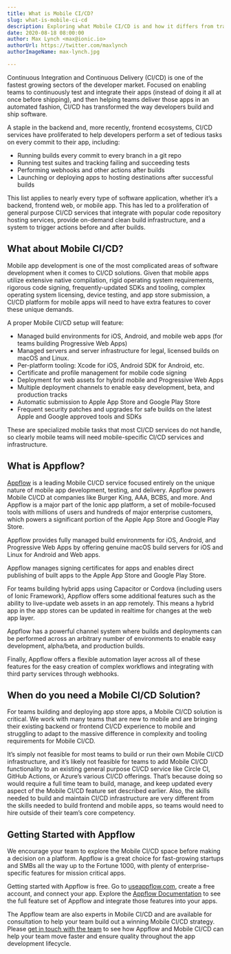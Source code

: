 ```yaml
---
title: What is Mobile CI/CD?
slug: what-is-mobile-ci-cd
description: Exploring what Mobile CI/CD is and how it differs from traditional CI/CD, and how Appflow is a leading Mobile CI/CD service.
date: 2020-08-18 08:00:00
author: Max Lynch <max@ionic.io>
authorUrl: https://twitter.com/maxlynch
authorImageName: max-lynch.jpg

---
```


Continuous Integration and Continuous Delivery (CI/CD) is one of the fastest growing sectors of the developer market. Focused on enabling teams to continuously test and integrate their apps (instead of doing it all at once before shipping), and then helping teams deliver those apps in an automated fashion, CI/CD has transformed the way developers build and ship software.

A staple in the backend and, more recently, frontend ecosystems, CI/CD services have proliferated to help developers perform a set of tedious tasks on every commit to their app, including:

* Running builds every commit to every branch in a git repo
* Running test suites and tracking failing and succeeding tests
* Performing webhooks and other actions after builds
* Launching or deploying apps to hosting destinations after successful builds

This list applies to nearly every type of software application, whether it’s a backend, frontend web, or mobile app. This has led to a proliferation of general purpose CI/CD services that integrate with popular code repository hosting services, provide on-demand clean build infrastructure, and a system to trigger actions before and after builds.

<!--more-->

## What about Mobile CI/CD?

Mobile app development is one of the most complicated areas of software development when it comes to CI/CD solutions. Given that mobile apps utilize extensive native compilation, rigid operating system requirements, rigorous code signing, frequently-updated SDKs and tooling, complex operating system licensing, device testing, and app store submission, a CI/CD platform for mobile apps will need to have extra features to cover these unique demands.

A proper Mobile CI/CD setup will feature:

* Managed build environments for iOS, Android, and mobile web apps (for teams building Progressive Web Apps)
* Managed servers and server infrastructure for legal, licensed builds on macOS and Linux.
* Per-platform tooling: Xcode for iOS, Android SDK for Android, etc.
* Certificate and profile management for mobile code signing
* Deployment for web assets for hybrid mobile and Progressive Web Apps
* Multiple deployment channels to enable easy development, beta, and production tracks
* Automatic submission to Apple App Store and Google Play Store
* Frequent security patches and upgrades for safe builds on the latest Apple and Google approved tools and SDKs

These are specialized mobile tasks that most CI/CD services do not handle, so clearly mobile teams will need mobile-specific CI/CD services and infrastructure.

## What is Appflow?

[Appflow](https://useappflow.com/) is a leading Mobile CI/CD service focused entirely on the unique nature of mobile app development, testing, and delivery. Appflow powers Mobile CI/CD at companies like Burger King, AAA, BCBS, and more. And Appflow is a major part of the Ionic app platform, a set of mobile-focused tools with millions of users and hundreds of major enterprise customers, which powers a significant portion of the Apple App Store and Google Play Store.

Appflow provides fully managed build environments for iOS, Android, and Progressive Web Apps by offering genuine macOS build servers for iOS and Linux for Android and Web apps.

Appflow manages signing certificates for apps and enables direct publishing of built apps to the Apple App Store and Google Play Store.

For teams building hybrid apps using Capacitor or Cordova (including users of Ionic Framework), Appflow offers some additional features such as the ability to live-update web assets in an app remotely. This means a hybrid app in the app stores can be updated in realtime for changes at the web app layer.

Appflow has a powerful channel system where builds and deployments can be performed across an arbitrary number of environments to enable easy development, alpha/beta, and production builds.

Finally, Appflow offers a flexible automation layer across all of these features for the easy creation of complex workflows and integrating with third party services through webhooks.

## When do you need a Mobile CI/CD Solution?

For teams building and deploying app store apps, a Mobile CI/CD solution is critical. We work with many teams that are new to mobile and are bringing their existing backend or frontend CI/CD experience to mobile and struggling to adapt to the massive difference in complexity and tooling requirements for Mobile CI/CD.

It’s simply not feasible for most teams to build or run their own Mobile CI/CD infrastructure, and it’s likely not feasible for teams to add Mobile CI/CD functionality to an existing general purpose CI/CD service like Circle CI, GitHub Actions, or Azure’s various CI/CD offerings. That’s because doing so would require a full time team to build, manage, and keep updated every aspect of the Mobile CI/CD feature set described earlier. Also, the skills needed to build and maintain CI/CD infrastructure are very different from the skills needed to build frontend and mobile apps, so teams would need to hire outside of their team’s core competency.

## Getting Started with Appflow

We encourage your team to explore the Mobile CI/CD space before making a decision on a platform. Appflow is a great choice for fast-growing startups and SMBs all the way up to the Fortune 1000, with plenty of enterprise-specific features for mission critical apps.

Getting started with Appflow is free. Go to [useappflow.com](https://useappflow.com/), create a free account, and connect your app. Explore the [Appflow Documentation](https://ionicframework.com/docs/appflow) to see the full feature set of Appflow and integrate those features into your apps.

The Appflow team are also experts in Mobile CI/CD and are available for consultation to help your team build out a winning Mobile CI/CD strategy. Please [get in touch with the team](https://ionicframework.com/enterprise/contact) to see how Appflow and Mobile CI/CD can help your team move faster and ensure quality throughout the app development lifecycle.